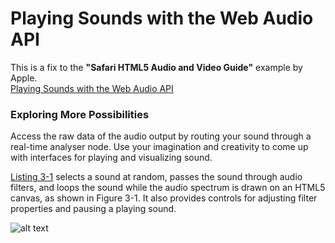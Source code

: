 # Playing Sounds with the Web Audio API

This is a fix to the **"Safari HTML5 Audio and Video Guide"** example by Apple.  
[Playing Sounds with the Web Audio API](https://developer.apple.com/library/archive/documentation/AudioVideo/Conceptual/Using_HTML5_Audio_Video/PlayingandSynthesizingSounds/PlayingandSynthesizingSounds.html#//apple_ref/doc/uid/TP40009523-CH6-SW15)

### Exploring More Possibilities

Access the raw data of the audio output by routing your sound through a real-time analyser node. Use your imagination and creativity to come up with interfaces for playing and visualizing sound.

[Listing 3-1](https://developer.apple.com/library/archive/documentation/AudioVideo/Conceptual/Using_HTML5_Audio_Video/PlayingandSynthesizingSounds/PlayingandSynthesizingSounds.html#//apple_ref/doc/uid/TP40009523-CH6-SW14) selects a sound at random, passes the sound through audio filters, and loops the sound while the audio spectrum is drawn on an HTML5 canvas, as shown in Figure 3-1. It also provides controls for adjusting filter properties and pausing a playing sound.

![alt text](https://developer.apple.com/library/archive/documentation/AudioVideo/Conceptual/Using_HTML5_Audio_Video/art/mysynth.png "Figure 3-1  A simple synthesizer and audio spectrum visualizer")
